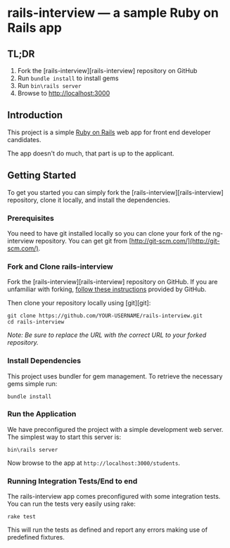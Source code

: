 # rails-interview — a sample Ruby on Rails app


## TL;DR

1. Fork the [rails-interview][rails-interview] repository on GitHub
2. Run `bundle install` to install gems
3. Run `bin\rails server`
4. Browse to [http://localhost:3000](http://localhost:3000/students)


## Introduction

This project is a simple [Ruby on Rails](http://rubyonrails.org/) web app for front end developer candidates.

The app doesn't do much, that part is up to the applicant.


## Getting Started

To get you started you can simply fork the [rails-interview][rails-interview] repository, clone it locally, and install the dependencies.

### Prerequisites

You need to have git installed locally so you can clone your fork of the ng-interview repository. You can get git from
[http://git-scm.com/](http://git-scm.com/).

### Fork and Clone rails-interview

Fork the [rails-interview][rails-interview] repository on GitHub.
If you are unfamiliar with forking, [follow these instructions](https://help.github.com/articles/fork-a-repo) provided by GitHub.

Then clone your repository locally using [git][git]:

```
git clone https://github.com/YOUR-USERNAME/rails-interview.git
cd rails-interview
```

*Note: Be sure to replace the URL with the correct URL to your forked repository.*

### Install Dependencies

This project uses bundler for gem management. To retrieve the necessary gems simple run:

```
bundle install
```

### Run the Application

We have preconfigured the project with a simple development web server.  The simplest way to start
this server is:

```
bin\rails server
```

Now browse to the app at `http://localhost:3000/students`.


### Running Integration Tests/End to end

The rails-interview app comes preconfigured with some integration tests. You can run the tests very easily using rake:

```
rake test
```

This will run the tests as defined and report any errors making use of predefined fixtures.
